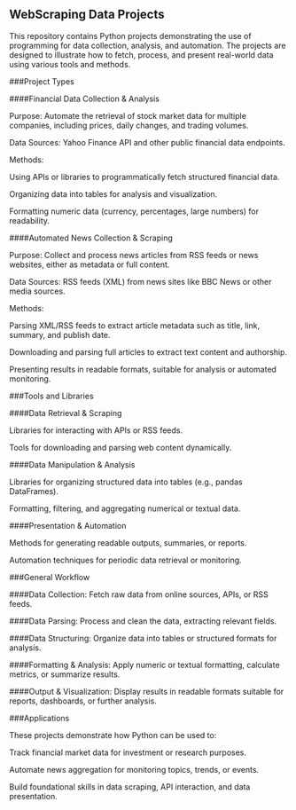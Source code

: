 ## WebScraping Data Projects

This repository contains Python projects demonstrating the use of programming for data collection, analysis, and automation. The projects are designed to illustrate how to fetch, process, and present real-world data using various tools and methods.

###Project Types

####Financial Data Collection & Analysis

Purpose: Automate the retrieval of stock market data for multiple companies, including prices, daily changes, and trading volumes.

Data Sources: Yahoo Finance API and other public financial data endpoints.

Methods:

Using APIs or libraries to programmatically fetch structured financial data.

Organizing data into tables for analysis and visualization.

Formatting numeric data (currency, percentages, large numbers) for readability.

####Automated News Collection & Scraping

Purpose: Collect and process news articles from RSS feeds or news websites, either as metadata or full content.

Data Sources: RSS feeds (XML) from news sites like BBC News or other media sources.

Methods:

Parsing XML/RSS feeds to extract article metadata such as title, link, summary, and publish date.

Downloading and parsing full articles to extract text content and authorship.

Presenting results in readable formats, suitable for analysis or automated monitoring.

###Tools and Libraries

####Data Retrieval & Scraping

Libraries for interacting with APIs or RSS feeds.

Tools for downloading and parsing web content dynamically.

####Data Manipulation & Analysis

Libraries for organizing structured data into tables (e.g., pandas DataFrames).

Formatting, filtering, and aggregating numerical or textual data.

####Presentation & Automation

Methods for generating readable outputs, summaries, or reports.

Automation techniques for periodic data retrieval or monitoring.

###General Workflow

####Data Collection: Fetch raw data from online sources, APIs, or RSS feeds.

####Data Parsing: Process and clean the data, extracting relevant fields.

####Data Structuring: Organize data into tables or structured formats for analysis.

####Formatting & Analysis: Apply numeric or textual formatting, calculate metrics, or summarize results.

####Output & Visualization: Display results in readable formats suitable for reports, dashboards, or further analysis.

###Applications

These projects demonstrate how Python can be used to:

Track financial market data for investment or research purposes.

Automate news aggregation for monitoring topics, trends, or events.

Build foundational skills in data scraping, API interaction, and data presentation.
